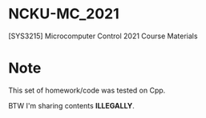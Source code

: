 # NCKU-MC_2021
 [SYS3215] Microcomputer Control 2021 Course Materials

# Note
This set of homework/code was tested on Cpp.

BTW I'm sharing contents **ILLEGALLY**.

